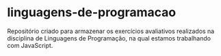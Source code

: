 # linguagens-de-programacao
Repositório criado para armazenar os exercícios avaliativos realizados na disciplina de Linguagens de Programação, na qual estamos trabalhando com JavaScript.
